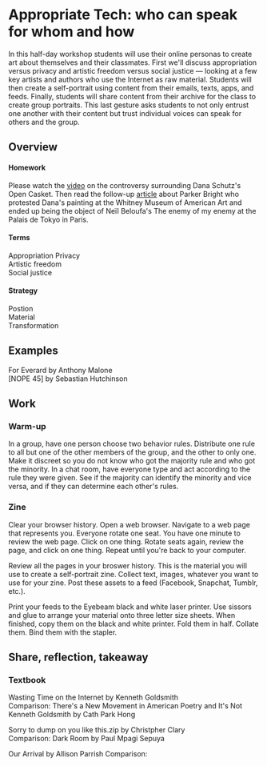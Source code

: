# Appropriate Tech: who can speak for whom and how

In this half-day workshop students will use their online personas to create art about themselves and their classmates. First we'll discuss appropriation versus privacy and artistic freedom versus social justice — looking at a few key artists and authors who use the Internet as raw material. Students will then create a self-portrait using content from their emails, texts, apps, and feeds. Finally, students will share content from their archive for the class to create group portraits. This last gesture asks students to not only entrust one another with their content but trust individual voices can speak for others and the group. 


## Overview

#### Homework
Please watch the [video](https://video.vice.com/en_us/embed/58dabbab91d237b4148aa34f) on the controversy surrounding Dana Schutz's Open Casket. Then read the follow-up [article](https://news.artnet.com/art-world/parker-bright-paris-protest-1227947) about Parker Bright who protested Dana's painting at the Whitney Museum of American Art and ended up being the object of Neïl Beloufa's The enemy of my enemy at the Palais de Tokyo in Paris.

#### Terms
Appropriation
Privacy <br>
Artistic freedom <br>
Social justice  <br>

#### Strategy
Postion <br>
Material <br>
Transformation <br>


## Examples
For Everard by Anthony Malone <br>
[NOPE 45] by Sebastian Hutchinson <br>


## Work

### Warm-up
In a group, have one person choose two behavior rules. Distribute one rule to all but one of the other members of the group, and the other to only one. Make it discreet so you do not know who got the majority rule and who got the minority. In a chat room, have everyone type and act according to the rule they were given. See if the majority can identify the minority and vice versa, and if they can determine each other's rules.

### Zine
Clear your browser history. Open a web browser. Navigate to a web page that represents you. Everyone rotate one seat. You have one minute to review the web page. Click on one thing. Rotate seats again, review the page, and click on one thing. Repeat until you're back to your computer.

Review all the pages in your broswer history. This is the material you will use to create a self-portrait zine. Collect text, images, whatever you want to use for your zine. Post these assets to a feed (Facebook, Snapchat, Tumblr, etc.). 

Print your feeds to the Eyebeam black and white laser printer. Use sissors and glue to arrange your material onto three letter size sheets. When finished, copy them on the black and white printer. Fold them in half. Collate them. Bind them with the stapler.


## Share, reflection, takeaway

### Textbook
Wasting Time on the Internet by Kenneth Goldsmith <br>
Comparison: There's a New Movement in American Poetry and It's Not Kenneth Goldsmith by Cath Park Hong

Sorry to dump on you like this.zip by Christpher Clary <br>
Comparison: Dark Room by Paul Mpagi Sepuya

Our Arrival by Allison Parrish
Comparison: 


